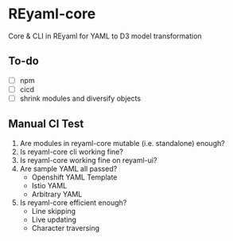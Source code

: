 # REyaml-core
 Core & CLI in REyaml for YAML to D3 model transformation

## To-do
- [ ] npm
- [ ] cicd
- [ ] shrink modules and diversify objects

## Manual CI Test
1. Are modules in reyaml-core mutable (i.e. standalone) enough?
2. Is reyaml-core cli working fine?
3. Is reyaml-core working fine on reyaml-ui?
4. Are sample YAML all passed?
   - Openshift YAML Template
   - Istio YAML
   - Arbitrary YAML
5. Is reyaml-core efficient enough?
   - Line skipping
   - Live updating
   - Character traversing
